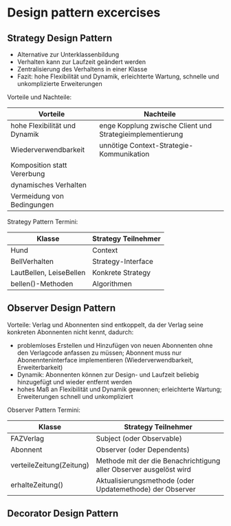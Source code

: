 # Design pattern excercises

## Strategy Design Pattern
 - Alternative zur Unterklassenbildung
 - Verhalten kann zur Laufzeit geändert werden
 - Zentralisierung des Verhaltens in einer Klasse
 - Fazit: hohe Flexibilität und Dynamik, erleichterte Wartung, schnelle und unkomplizierte Erweiterungen

Vorteile und Nachteile:

| Vorteile                      | Nachteile                                                 |
|-------------------------------|-----------------------------------------------------------|
| hohe Flexibilität und Dynamik | enge Kopplung zwische Client und Strategieimplementierung |
| Wiederverwendbarkeit          | unnötige Context-Strategie-Kommunikation                  |
| Komposition statt Vererbung   |                                                           |
| dynamisches Verhalten         |                                                           |
| Vermeidung von Bedingungen    |                                                           |

Strategy Pattern Termini:

| Klasse                  | Strategy Teilnehmer |
|-------------------------|---------------------|
| Hund                    | Context             |
| BellVerhalten           | Strategy-Interface  |
| LautBellen, LeiseBellen | Konkrete Strategy   |
| bellen()-Methoden       | Algorithmen         |


## Observer Design Pattern

Vorteile:
Verlag und Abonnenten sind entkoppelt, da der Verlag seine konkreten Abonnenten nicht kennt, dadurch:
- problemloses Erstellen und Hinzufügen von neuen Abonnenten ohne den Verlagcode anfassen zu müssen; Abonnent muss nur Abonennteninterface implementieren (Wiederverwendbarkeit, Erweiterbarkeit)
- Dynamik: Abonnenten können zur Design- und Laufzeit beliebig hinzugefügt und wieder entfernt werden
- hohes Maß an Flexibilität und Dynamik gewonnen; erleichterte Wartung; Erweiterungen schnell und unkompliziert

Observer Pattern Termini:

| Klasse                   | Strategy Teilnehmer                                                |
|--------------------------|--------------------------------------------------------------------|
| FAZVerlag                | Subject (oder Observable)                                          |
| Abonnent                 | Observer (oder Dependents)                                         |
| verteileZeitung(Zeitung) | Methode mit der die Benachrichtigung aller Observer ausgelöst wird |
| erhalteZeitung()         | Aktualisierungsmethode (oder Updatemethode) der Observer           |


## Decorator Design Pattern

